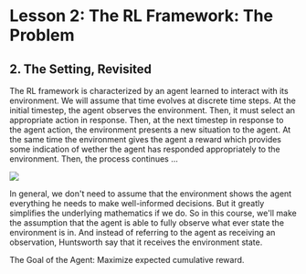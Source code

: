 # Lesson 2: The RL Framework: The Problem

## 2. The Setting, Revisited

The RL framework is characterized by an agent learned to interact with its environment. We will assume that time evolves
at discrete time steps.
At the initial timestep, the agent observes the environment. Then, it must select an appropriate action in response.
Then, at the next timestep in response to the agent action, the environment presents a new situation to the agent.
At the same time the environment gives the agent a reward which provides some indication of wether the agent has 
responded appropriately to the environment. Then, the process continues ...

<img src="image/2-1_RL.png">

In general, we don't need to assume that the environment shows the agent everything he needs to make well-informed
decisions. But it greatly simplifies the underlying mathematics if we do. So in this course, we'll make the assumption that the agent is able to fully observe what ever state the environment is in. And instead of referring to the agent as receiving an observation, Huntsworth say that it receives the environment state.

The Goal of the Agent: Maximize expected cumulative reward.
